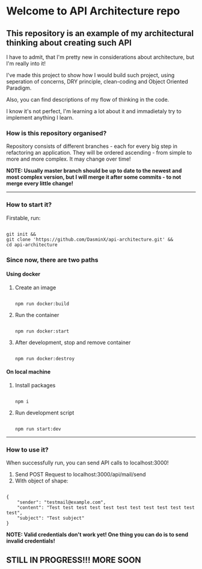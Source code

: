 # Welcome to API Architecture repo

## This repository is an example of my architectural thinking about creating such API

I have to admit, that I'm pretty new in considerations about architecture, but I'm really into it!

I've made this project to show how I would build such project, using seperation of concerns, DRY principle, clean-coding and Object Oriented Paradigm.

Also, you can find descriptions of my flow of thinking in the code.

I know it's not perfect, I'm learning a lot about it and immadietaly try to implement anything I learn.

### How is this repository organised?

Repository consists of different branches - each for every big step in refactoring an application.
They will be ordered ascending - from simple to more and more complex.
It may change over time!

**NOTE: Usually master branch should be up to date to the newest and most complex version, but I will merge it after some commits - to not merge every little change!**

---

### How to start it?

Firstable, run:

```

git init &&
git clone 'https://github.com/DasminX/api-architecture.git' &&
cd api-architecture

```

### Since now, there are two paths

#### Using docker

1. Create an image

    ```

    npm run docker:build

    ```

2. Run the container

    ```

    npm run docker:start

    ```

3. After development, stop and remove container

    ```

    npm run docker:destroy

    ```

#### On local machine

1. Install packages

    ```

    npm i

    ```

2. Run development script

    ```

    npm run start:dev

    ```

---

### How to use it?

When successfully run, you can send API calls to localhost:3000!

1. Send POST Request to localhost:3000/api/mail/send
2. With object of shape:

```

{
    "sender": "testmail@example.com",
    "content": "Test test test test test test test test test test test test",
    "subject": "Test subject"
}

```

**NOTE: Valid credentials don't work yet! One thing you can do is to send invalid credentials!**

## STILL IN PROGRESS!!! MORE SOON

